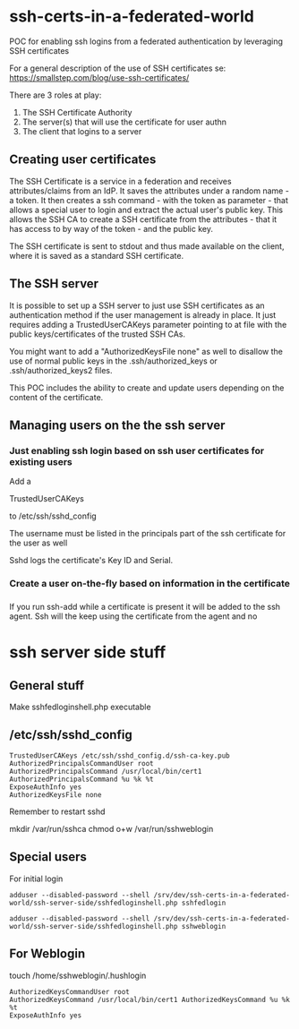 # ssh-certs-in-a-federated-world

POC for enabling ssh logins from a federated authentication by leveraging SSH certificates

For a general description of the use of SSH certificates se: https://smallstep.com/blog/use-ssh-certificates/

There are 3 roles at play:

1. The SSH Certificate Authority
2. The server(s) that will use the certificate for user authn
3. The client that logins to a server

## Creating user certificates

The SSH Certificate is a service in a federation and receives attributes/claims from an IdP. It
saves the attributes under a random name - a token. It then creates a ssh command - with the token as parameter -
that allows a special user to login and extract the actual user's public key. This allows the SSH CA to create a
SSH certificate from the attributes - that it has access to by way of the token - and the public key.

The SSH certificate is sent to stdout and thus made available on the client, where it is saved as a standard
SSH certificate.

## The SSH server

It is possible to set up a SSH server to just use SSH certificates as an authentication method if the user management is
already in place. It just requires adding a TrustedUserCAKeys parameter pointing to at file with the public keys/certificates
of the trusted SSH CAs.

You might want to add a "AuthorizedKeysFile none" as well to disallow the use of normal public keys in the
.ssh/authorized_keys or .ssh/authorized_keys2 files.

This POC includes the ability to create and update users depending on the content of the certificate.







## Managing users on the the ssh server

### Just enabling ssh login based on ssh user certificates for existing users

Add a

TrustedUserCAKeys <name of file with list of public keys for trusted ssh CAs>

to /etc/ssh/sshd_config

The username must be listed in the principals part of the ssh certificate for the user as well

Sshd logs the certificate's Key ID and Serial.

### Create a user on-the-fly based on information in the certificate


###

If you run ssh-add while a certificate is present it will be added to the ssh agent. Ssh will the keep using the certificate from the agent and no


# ssh server side stuff

## General stuff

Make sshfedloginshell.php executable

## /etc/ssh/sshd_config

```
TrustedUserCAKeys /etc/ssh/sshd_config.d/ssh-ca-key.pub
AuthorizedPrincipalsCommandUser root
AuthorizedPrincipalsCommand /usr/local/bin/cert1 AuthorizedPrincipalsCommand %u %k %t
ExposeAuthInfo yes
AuthorizedKeysFile none
```

Remember to restart sshd

mkdir /var/run/sshca
chmod o+w /var/run/sshweblogin


## Special users

For initial login

`adduser --disabled-password --shell /srv/dev/ssh-certs-in-a-federated-world/ssh-server-side/sshfedloginshell.php sshfedlogin`

`adduser --disabled-password --shell /srv/dev/ssh-certs-in-a-federated-world/ssh-server-side/sshfedloginshell.php sshweblogin`


## For Weblogin


touch /home/sshweblogin/.hushlogin


```
AuthorizedKeysCommandUser root
AuthorizedKeysCommand /usr/local/bin/cert1 AuthorizedKeysCommand %u %k %t
ExposeAuthInfo yes
```
